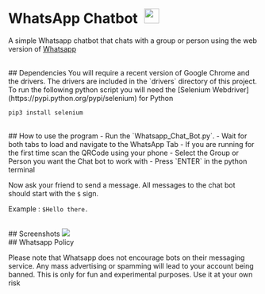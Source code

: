 # WhatsApp Chatbot &nbsp;<img src="http://i.imgur.com/bhJe078.png" width="30px" height="30px"/>
A simple Whatsapp chatbot that chats with a group or person using the web version of [Whatsapp](https://web.whatsapp.com)

<br>
## Dependencies
You will require a recent version of Google Chrome and the drivers. The drivers are included in the `drivers` directory of this project.<br>
To run the following python script you will need the [Selenium Webdriver](https://pypi.python.org/pypi/selenium) for Python

``pip3 install selenium``



<br>
## How to use the program
- Run the `Whatsapp_Chat_Bot.py`. 
- Wait for both tabs to load and navigate to the WhatsApp Tab
- If you are running for the first time scan the QRCode using your phone
- Select the Group or Person you want the Chat bot to work with
- Press `ENTER` in the python terminal

Now ask your friend to send a message. All messages to the chat bot should start with the `$` sign.

Example : `$Hello there.`

<br>
## Screenshots
<img src="http://i.imgur.com/cCM9iMO.png">

<br>
## Whatsapp Policy

Please note that Whatsapp does not encourage bots on their messaging service. Any mass advertising or spamming will lead to your account being banned. This is only for fun and experimental purposes. Use it at your own risk 
